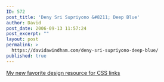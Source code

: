 ```yaml
---
ID: 572
post_title: 'Deny Sri Supriyono &#8211; Deep Blue'
author: David
post_date: 2006-09-13 11:57:24
post_excerpt: ""
layout: post
permalink: >
  https://davidawindham.com/deny-sri-supriyono-deep-blue/
published: true
---
```

<a href="http://deepblue.indika.net.id/links/">My new favorite design resource for CSS links</a>